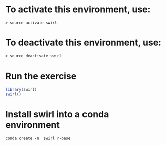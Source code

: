 # To activate this environment, use:
`> source activate swirl`

# To deactivate this environment, use:
`> source deactivate swirl`

# Run the exercise
```r
library(swirl)
swirl()
```
# Install swirl into a conda environment
`conda create -n  swirl r-base`

